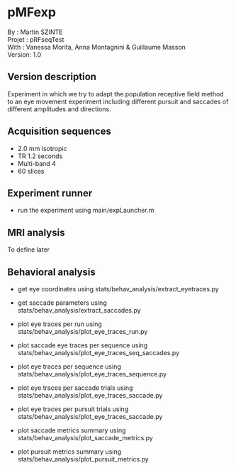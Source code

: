# pMFexp
By :      Martin SZINTE<br/>
Projet :  pRFseqTest<br/>
With :    Vanessa Morita, Anna Montagnini & Guillaume Masson<br/>
Version:  1.0<br/>

## Version description
Experiment in which we try to adapt the population receptive field method to 
an eye movement experiment including different pursuit and saccades of different
amplitudes and directions.

## Acquisition sequences
* 2.0 mm isotropic<br/> 
* TR 1.2 seconds<br/>
* Multi-band 4<br/>
* 60 slices<br/>

## Experiment runner
* run the experiment using main/expLauncher.m

## MRI analysis
To define later

## Behavioral analysis
* get eye coordinates using stats/behav_analysis/extract_eyetraces.py
* get saccade parameters using stats/behav_analysis/extract_saccades.py
* plot eye traces per run using stats/behav_analysis/plot_eye_traces_run.py
* plot saccade eye traces per sequence using stats/behav_analysis/plot_eye_traces_seq_saccades.py

* plot eye traces per sequence using stats/behav_analysis/plot_eye_traces_sequence.py
* plot eye traces per saccade trials using stats/behav_analysis/plot_eye_traces_saccade.py
* plot eye traces per pursuit trials using stats/behav_analysis/plot_eye_traces_saccade.py
* plot saccade metrics summary using stats/behav_analysis/plot_saccade_metrics.py
* plot pursuit metrics summary using stats/behav_analysis/plot_pursuit_metrics.py
